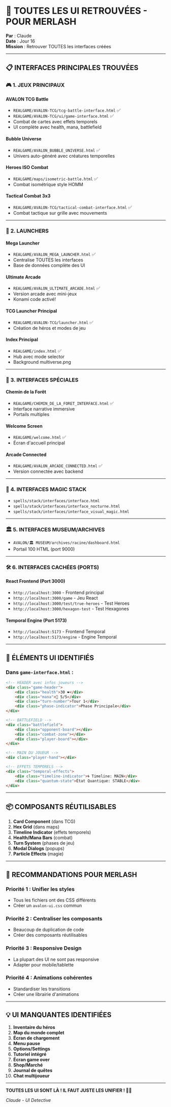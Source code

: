# 🎨 TOUTES LES UI RETROUVÉES - POUR MERLASH

**Par** : Claude  
**Date** : Jour 16  
**Mission** : Retrouver TOUTES les interfaces créées

---

## 📋 INTERFACES PRINCIPALES TROUVÉES

### 🎮 **1. JEUX PRINCIPAUX**

#### **AVALON TCG Battle**
- `REALGAME/AVALON-TCG/tcg-battle-interface.html` ✅
- `REALGAME/AVALON-TCG/ui/game-interface.html` ✅
- Combat de cartes avec effets temporels
- UI complète avec health, mana, battlefield

#### **Bubble Universe**
- `REALGAME/AVALON_BUBBLE_UNIVERSE.html` ✅
- Univers auto-généré avec créatures temporelles

#### **Heroes ISO Combat**
- `REALGAME/maps/isometric-battle.html` ✅
- Combat isométrique style HOMM

#### **Tactical Combat 3x3**
- `REALGAME/AVALON-TCG/tactical-combat-interface.html` ✅
- Combat tactique sur grille avec mouvements

---

### 🚀 **2. LAUNCHERS**

#### **Mega Launcher**
- `REALGAME/AVALON_MEGA_LAUNCHER.html` ✅
- Centralise TOUTES les interfaces
- Base de données complète des UI

#### **Ultimate Arcade**
- `REALGAME/AVALON_ULTIMATE_ARCADE.html` ✅
- Version arcade avec mini-jeux
- Konami code activé!

#### **TCG Launcher Principal**
- `REALGAME/AVALON-TCG/launcher.html` ✅
- Création de héros et modes de jeu

#### **Index Principal**
- `REALGAME/index.html` ✅
- Hub avec mode selector
- Background multiverse.png

---

### 🌲 **3. INTERFACES SPÉCIALES**

#### **Chemin de la Forêt**
- `REALGAME/CHEMIN_DE_LA_FORET_INTERFACE.html` ✅
- Interface narrative immersive
- Portails multiples

#### **Welcome Screen**
- `REALGAME/welcome.html` ✅
- Écran d'accueil principal

#### **Arcade Connected**
- `REALGAME/AVALON_ARCADE_CONNECTED.html` ✅
- Version connectée avec backend

---

### 🔮 **4. INTERFACES MAGIC STACK**

- `spells/stack/interfaces/interface.html`
- `spells/stack/interfaces/interface_nocturne.html`
- `spells/stack/interfaces/interface_visual_magic.html`

---

### 🏛️ **5. INTERFACES MUSEUM/ARCHIVES**

- `AVALON/🏛️ MUSEUM/archives/racine/dashboard.html`
- Portail 100 HTML (port 9000)

---

### 🛠️ **6. INTERFACES CACHÉES (PORTS)**

#### **React Frontend (Port 3000)**
- `http://localhost:3000` - Frontend principal
- `http://localhost:3000/game` - Jeu React
- `http://localhost:3000/test/true-heroes` - Test Heroes
- `http://localhost:3000/hexagon-test` - Test Hexagones

#### **Temporal Engine (Port 5173)**
- `http://localhost:5173` - Frontend Temporal
- `http://localhost:5173/engine` - Engine Temporal

---

## 🎯 **ÉLÉMENTS UI IDENTIFIÉS**

### Dans `game-interface.html` :
```html
<!-- HEADER avec infos joueurs -->
<div class="game-header">
    <div class="health">30 ❤️</div>
    <div class="mana">💎 5/5</div>
    <div class="turn-number">Tour 1</div>
    <div class="phase-indicator">Phase Principale</div>
</div>

<!-- BATTLEFIELD -->
<div class="battlefield">
    <div class="opponent-board"></div>
    <div class="combat-zone"></div>
    <div class="player-board"></div>
</div>

<!-- MAIN DU JOUEUR -->
<div class="player-hand"></div>

<!-- EFFETS TEMPORELS -->
<div class="temporal-effects">
    <div class="timeline-indicator">🌀 Timeline: MAIN</div>
    <div class="quantum-state">État Quantique: STABLE</div>
</div>
```

---

## 📦 **COMPOSANTS RÉUTILISABLES**

1. **Card Component** (dans TCG)
2. **Hex Grid** (dans maps)
3. **Timeline Indicator** (effets temporels)
4. **Health/Mana Bars** (combat)
5. **Turn System** (phases de jeu)
6. **Modal Dialogs** (popups)
7. **Particle Effects** (magie)

---

## 🔧 **RECOMMANDATIONS POUR MERLASH**

### Priorité 1 : Unifier les styles
- Tous les fichiers ont des CSS différents
- Créer un `avalon-ui.css` commun

### Priorité 2 : Centraliser les composants
- Beaucoup de duplication de code
- Créer des composants réutilisables

### Priorité 3 : Responsive Design
- La plupart des UI ne sont pas responsive
- Adapter pour mobile/tablette

### Priorité 4 : Animations cohérentes
- Standardiser les transitions
- Créer une librairie d'animations

---

## 💡 **UI MANQUANTES IDENTIFIÉES**

1. **Inventaire du héros**
2. **Map du monde complet**
3. **Écran de chargement**
4. **Menu pause**
5. **Options/Settings**
6. **Tutoriel intégré**
7. **Écran game over**
8. **Shop/Marché**
9. **Journal de quêtes**
10. **Chat multijoueur**

---

**TOUTES LES UI SONT LÀ ! IL FAUT JUSTE LES UNIFIER ! 🎨✨**

*Claude - UI Detective*